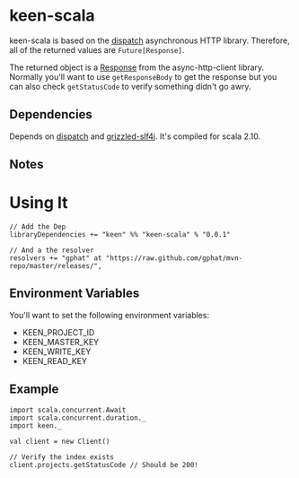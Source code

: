 # keen-scala

keen-scala is based on the [dispatch](http://dispatch.databinder.net/Dispatch.html)
asynchronous HTTP library. Therefore, all of the returned values are
`Future[Response]`.

The returned object is a [Response](http://sonatype.github.io/async-http-client/apidocs/reference/com/ning/http/client/Response.html)
from the async-http-client library. Normally you'll want to use `getResponseBody`
to get the response but you can also check `getStatusCode` to verify something
didn't go awry.

## Dependencies

Depends on [dispatch](http://dispatch.databinder.net/Dispatch.html) and
[grizzled-slf4j](http://software.clapper.org/grizzled-slf4j/). It's compiled for
scala 2.10.

## Notes

# Using It

```
// Add the Dep
libraryDependencies += "keen" %% "keen-scala" % "0.0.1"

// And a the resolver
resolvers += "gphat" at "https://raw.github.com/gphat/mvn-repo/master/releases/",
```

## Environment Variables

You'll want to set the following environment variables:

* KEEN_PROJECT_ID
* KEEN_MASTER_KEY
* KEEN_WRITE_KEY
* KEEN_READ_KEY

## Example

```
import scala.concurrent.Await
import scala.concurrent.duration._
import keen._

val client = new Client()

// Verify the index exists
client.projects.getStatusCode // Should be 200!
```
